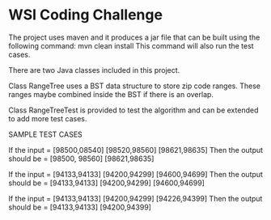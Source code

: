 # WSI Coding Challenge

The project uses maven and it produces a jar file that can be built using the following command:
  mvn clean install
This command will also run the test cases.

There are two Java classes included in this project. 

Class RangeTree uses a BST data structure to store zip code ranges. These ranges maybe combined inside the BST if there is an overlap.

Class RangeTreeTest is provided to test the algorithm and can be extended to add more test cases.

SAMPLE TEST CASES

If the input = [98500,08540] [98520,98560] [98621,98635]
Then the output should be = [98500, 98560] [98621,98635] 

If the input = [94133,94133] [94200,94299] [94600,94699]
Then the output should be = [94133,94133] [94200,94299] [94600,94699] 

If the input = [94133,94133] [94200,94299] [94226,94399]
Then the output should be = [94133,94133] [94200,94399]
